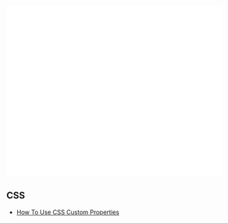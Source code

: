 <div align="center">
	<br>
	<a href="https://raw.githubusercontent.com/pyadav/TIL/main/README.md">
		<img src="images/header.svg" width="800" height="400" alt="today i learned">
	</a>
	<br>
</div>

## CSS
- [How To Use CSS Custom Properties](./css/14042021_CSS_Custom_Properties.md)